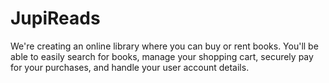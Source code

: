 # JupiReads
We're creating an online library where you can buy or rent books. You'll be able to easily search for books, manage your shopping cart, securely pay for your purchases, and handle your user account details.
